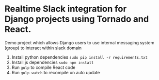 # Realtime Slack integration for Django projects using Tornado and React. 
  
Demo project which allows Django users to use internal messaging system (group) to interact within slack domain  

1. Install python dependencies `sudo pip install -r requirements.txt`
2. Install js dependencies `sudo npm install`
3. Run `gulp` to compile React code
4. Run `gulp watch` to recompile on auto update 
